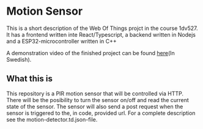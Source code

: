 
# Motion Sensor

This is a short description of the Web Of Things projct in the course 1dv527. It has a frontend written inte React/Typescript, a backend written in Nodejs and a ESP32-microcontroller written in C++

A demonstration video of the finished project can be found [here](https://www.youtube.com/watch?v=zTKPuNuywG0)(In Swedish).

## What this is
This repository is a PIR motion sensor that will be controlled via HTTP. There will be the posibility to turn the sensor on/off and read the current state of the sensor. The sensor will also send a post request when the sensor is triggered to the, in code, provided url. For a complete description see the motion-detector.td.json-file.

